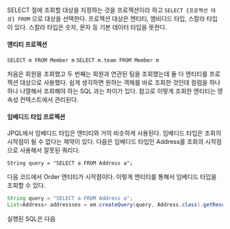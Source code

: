 SELECT 절에 조회할 대상을 지정하는 것을 프로젝션이라 하고 `SELECT {프로젝션 대상} FROM` 으로 대상을 선택한다. 프로젝션 대상은 엔티티, 엠비디드 타입, 스칼라 타입이 있다. 스칼라 타입은 숫자, 문자 등 기본 데이터 타입을 뜻한다.

#### 엔티티 프로젝션
`SELECT m FROM Member m`
`SELECT m.team FROM Member m`

처음은 회원을 조회했고 두 번째는 회원과 연관된 팀을 조회했는데 둘 다 엔티티를 프로젝션 대상으로 사용했다. 쉽게 생각하면 원하는 객체를 바로 조회한 것인데 컬럼을 하나하나 나열해서 조회해야 하는 SQL 과는 차이가 있다. 참고로 이렇게 조회한 엔티티는 영속성 컨텍스트에서 관리된다.

#### 임베디드 타입 프로젝션
JPQL에서 임베디드 타입은 엔티티와 거의 비슷하게 사용된다. 임베디드 타입은 조회의 시작점이 될 수 없다는 제약이 있다. 다음은 임베디드 타입인 Address를 조회의 시작점으로 사용해서 잘못된 쿼리다.

`String query = "SELECT a FROM Address a";`

다음 코드에서 Order 엔티티가 시작점이다. 이렇게 엔티티를 통해서 임베디드 타입을 조회할 수 있다.

```java
String query = "SELECT a FROM Address a";
List<Address> addressses = em.createQuery(query, Address.class).getResultList();
```

실행된 SQL은 다음